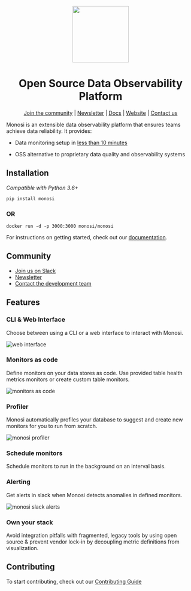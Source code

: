 <p align="center">
  <a href="https://github.com/monosidev/monosi-oss/">
    <img width="150px" height="150px" src="https://avatars.githubusercontent.com/u/93743778?s=200&v=4"/>
  </a>
</p>

<h1 align="center">Open Source Data Observability Platform</h1>

<p align="center">
  <a href="https://monosi.dev/slack">Join the community</a>
  |
  <a href="https://www.monosi.dev/community.html">Newsletter</a>
  |
  <a href="https://docs.monosi.dev">Docs</a>
  |  
  <a href="https://www.monosi.dev">Website</a>
  |
  <a href="mailto:support@monosi.dev">Contact us</a>
</p>


Monosi is an extensible data observability platform that ensures teams achieve data reliability. It provides:

- Data monitoring setup in [less than 10 minutes](https://docs.monosi.dev/introduction/getting-started)

- OSS alternative to proprietary data quality and observability systems 


## Installation
*Compatible with Python 3.6+*

```
pip install monosi
```
### OR

```
docker run -d -p 3000:3000 monosi/monosi
```

For instructions on getting started, check out our [documentation](https://docs.monosi.dev/introduction/getting-started).

## Community

* [Join us on Slack](https://monosi.dev/slack)
* [Newsletter](https://www.monosi.dev/community.html)
* [Contact the development team](mailto:support@monosi.dev)

## Features

### CLI & Web Interface

Choose between using a CLI or a web interface to interact with Monosi.

![web interface](https://www.monosi.dev/images/ui_interface_v003.gif)

### Monitors as code

Define monitors on your data stores as code. Use provided table health metrics monitors or create custom table monitors. 

![monitors as code](https://www.monosi.dev/images/custom_monitor.gif)
### Profiler
Monosi automatically profiles your database to suggest and create new monitors for you to run from scratch.

![monosi profiler](https://www.monosi.dev/images/profile.gif)
### Schedule monitors

Schedule monitors to run in the background on an interval basis. 

### Alerting

Get alerts in slack when Monosi detects anomalies in defined monitors.

![monosi slack alerts](https://www.monosi.dev/images/Monosi_Slack_Alert.svg)

### Own your stack
Avoid integration pitfalls with fragmented, legacy tools by using open source & prevent vendor lock-in by decoupling metric definitions from visualization.

## Contributing

To start contributing, check out our [Contributing Guide](CONTRIBUTING.md)



